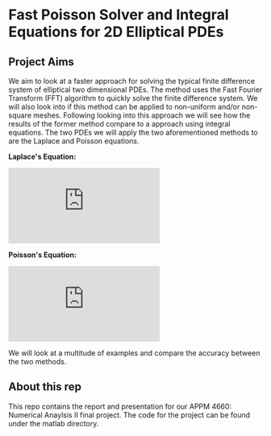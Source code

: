 # Fast Poisson Solver and Integral Equations for 2D Elliptical PDEs

## Project Aims

We aim to look at a faster approach for solving the typical finite difference system of elliptical two dimensional PDEs. The method uses the Fast Fourier Transform (FFT) algorithm to quickly solve the finite difference system. We will also look into if this method can be applied to non-uniform and/or non-square meshes. Following looking into this approach we will see how the results of the former method compare to a approach using integral equations. The two PDEs we will apply the two aforementioned methods to are the Laplace and Poisson equations.

**Laplace's Equation:**

![equation](https://latex.codecogs.com/gif.latex?%5Cbegin%7Baligned%7D%20-%5Cnabla%5E2%20%5Cpsi%20%26%3D%200%20%5Cquad%20%5Ctext%7Bor%7D%20%5Cquad%20%5Ctext%7Binside%7D%20%5Cquad%20%5COmega%20%5Cin%20%5Cmathbb%7BR%7D%5E2%20%5C%5C%20%5Cpsi%28x%2C%20y%29%20%26%3D%20g%28x%2C%20y%29%20%5Cquad%20%5Ctext%7Bon%7D%20%5Cquad%20%5Cpartial%20%5COmega%20%5Cend%7Baligned%7D)

**Poisson's Equation:**

![equation](https://latex.codecogs.com/gif.latex?%5Cbegin%7Baligned%7D%20%26-%5Cnabla%5E2%20%5Cvarphi%20%3D%20f%28x%2C%20y%29%20%5Cquad%20%5Ctext%7Binside%7D%20%5Cquad%20%5COmega%20%5Cin%20%5Cmathbb%7BR%7D%5E2%20%5C%5C%20%26%5Cvarphi%28x%2C%20y%29%20%3D%20g%28x%2C%20y%29%20%5Cquad%20%5Ctext%7Bon%7D%20%5Cquad%20%5Cpartial%20%5COmega%20%5Cend%7Baligned%7D)

We will look at a multitude of examples and compare the accuracy between the two methods.

## About this rep

This repo contains the report and presentation for our APPM 4660: Numerical Anaylsis II final project. The code for the project can be found under the matlab directory.
